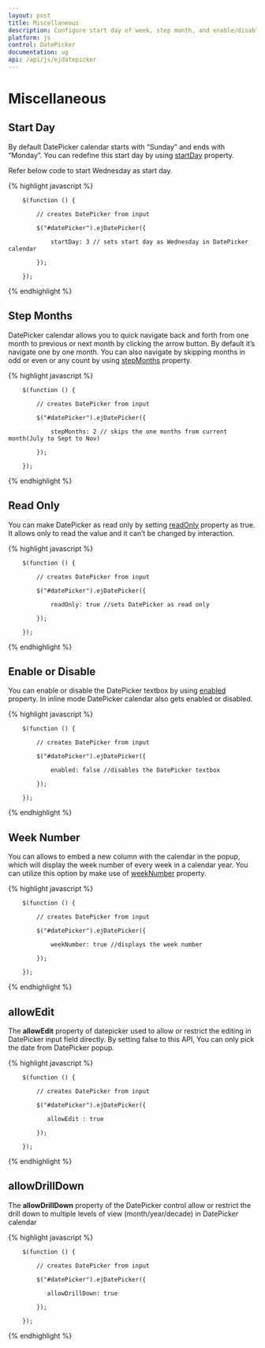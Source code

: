 ```yaml
---
layout: post
title: Miscellaneous
description: Configure start day of week, step month, and enable/disable
platform: js
control: DatePicker
documentation: ug
api: /api/js/ejdatepicker
---
```

# Miscellaneous 

## Start Day

By default DatePicker calendar starts with “Sunday” and ends with “Monday”. You can redefine this start day by using [startDay](https://help.syncfusion.com/api/js/ejdatepicker#members:startday) property.

Refer below code to start Wednesday as start day. 

{% highlight javascript %}

        $(function () {

            // creates DatePicker from input

            $("#datePicker").ejDatePicker({

                startDay: 3 // sets start day as Wednesday in DatePicker calendar

            });

        });

{% endhighlight %}

## Step Months

DatePicker calendar allows you to quick navigate back and forth from one month to previous or next month by clicking the arrow button. By default it’s navigate one by one month. You can also navigate by skipping months in odd or even or any count by using [stepMonths](https://help.syncfusion.com/api/js/ejdatepicker#members:stepmonths) property. 

{% highlight javascript %}

        $(function () {

            // creates DatePicker from input

            $("#datePicker").ejDatePicker({

                stepMonths: 2 // skips the one months from current month(July to Sept to Nov)

            });

        });

{% endhighlight %}

## Read Only

You can make DatePicker as read only by setting [readOnly](https://help.syncfusion.com/api/js/ejdatepicker#members:readonly) property as true. It allows only to read the value and it can’t be changed by interaction.

{% highlight javascript %}

        $(function () {

            // creates DatePicker from input

            $("#datePicker").ejDatePicker({

                readOnly: true //sets DatePicker as read only

            });

        });

{% endhighlight %}

## Enable or Disable

You can enable or disable the DatePicker textbox by using [enabled](https://help.syncfusion.com/api/js/ejdatepicker#members:enabled) property. In inline mode DatePicker calendar also gets enabled or disabled. 

{% highlight javascript %}

        $(function () {

            // creates DatePicker from input

            $("#datePicker").ejDatePicker({

                enabled: false //disables the DatePicker textbox

            });

        });

{% endhighlight %}

## Week Number

You can allows to embed a new column with the calendar in the popup, which will display the week number of every week in a calendar year. You can utilize this option by make use of [weekNumber](https://help.syncfusion.com/api/js/ejdatepicker#members:weeknumber) property.

{% highlight javascript %}

        $(function () {

            // creates DatePicker from input

            $("#datePicker").ejDatePicker({

                weekNumber: true //displays the week number 

            });

        });

{% endhighlight %}


## allowEdit

The **allowEdit** property of datepicker used to allow or restrict the editing in DatePicker input field directly. By setting false to this API, You can only pick the date from DatePicker popup.

{% highlight javascript %}

        $(function () {

            // creates DatePicker from input

            $("#datePicker").ejDatePicker({

               allowEdit : true 

            });

        });

{% endhighlight %}

## allowDrillDown

The **allowDrillDown** property of the DatePicker control allow or restrict the drill down to multiple levels of view (month/year/decade) in DatePicker calendar

{% highlight javascript %}

        $(function () {

            // creates DatePicker from input

            $("#datePicker").ejDatePicker({

               allowDrillDown: true  

            });

        });

{% endhighlight %}
